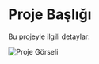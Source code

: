 # Proje Başlığı

Bu projeyle ilgili detaylar:

![Proje Görseli]([images/proje-gorsel.png](https://example.com/gorsel.png))
